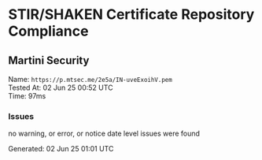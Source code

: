 # STIR/SHAKEN Certificate Repository Compliance

## Martini Security

Name: `https://p.mtsec.me/2e5a/IN-uveExoihV.pem`\
Tested At: 02 Jun 25 00:52 UTC\
Time: 97ms

### Issues

no warning, or error, or notice date level issues were found

Generated: 02 Jun 25 01:01 UTC